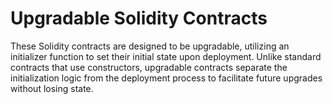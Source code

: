 # Upgradable Solidity Contracts

These Solidity contracts are designed to be upgradable, utilizing an initializer function to set their initial state upon deployment. Unlike standard contracts that use constructors, upgradable contracts separate the initialization logic from the deployment process to facilitate future upgrades without losing state.
